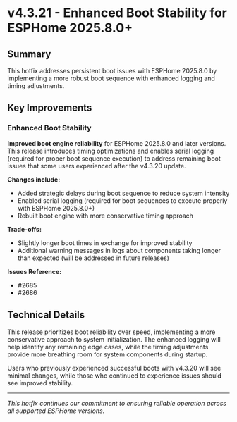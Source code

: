 # v4.3.21 - Enhanced Boot Stability for ESPHome 2025.8.0+

## Summary

This hotfix addresses persistent boot issues with ESPHome 2025.8.0 by implementing a more robust boot sequence with enhanced logging and timing adjustments.

## Key Improvements

### Enhanced Boot Stability

**Improved boot engine reliability** for ESPHome 2025.8.0 and later versions. 
This release introduces timing optimizations and enables serial logging (required for proper boot sequence execution) to address remaining boot issues that some users experienced after the v4.3.20 update.

**Changes include:**
- Added strategic delays during boot sequence to reduce system intensity
- Enabled serial logging (required for boot sequences to execute properly with ESPHome 2025.8.0+)
- Rebuilt boot engine with more conservative timing approach

**Trade-offs:**
- Slightly longer boot times in exchange for improved stability
- Additional warning messages in logs about components taking longer than expected (will be addressed in future releases)

**Issues Reference:**
- #2685
- #2686

## Technical Details

This release prioritizes boot reliability over speed, implementing a more conservative approach to system initialization. The enhanced logging will help identify any remaining edge cases, while the timing adjustments provide more breathing room for system components during startup.

Users who previously experienced successful boots with v4.3.20 will see minimal changes, while those who continued to experience issues should see improved stability.

---

*This hotfix continues our commitment to ensuring reliable operation across all supported ESPHome versions.*
